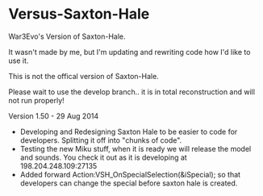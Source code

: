 Versus-Saxton-Hale
==================

War3Evo's Version of Saxton-Hale.

It wasn't made by me, but I'm updating and rewriting code how I'd like to use it.

This is not the offical version of Saxton-Hale.

Please wait to use the develop branch.. it is in total reconstruction and will not run properly!


Version 1.50 - 29 Aug 2014

* Developing and Redesigning Saxton Hale to be easier to code for developers.   Splitting it off into "chunks of code".
* Testing the new Miku stuff, when it is ready we will release the model and sounds.   You check it out as it is developing at 198.204.248.109:27135
* Added forward Action:VSH_OnSpecialSelection(&iSpecial); so that developers can change the special before saxton hale is created.
